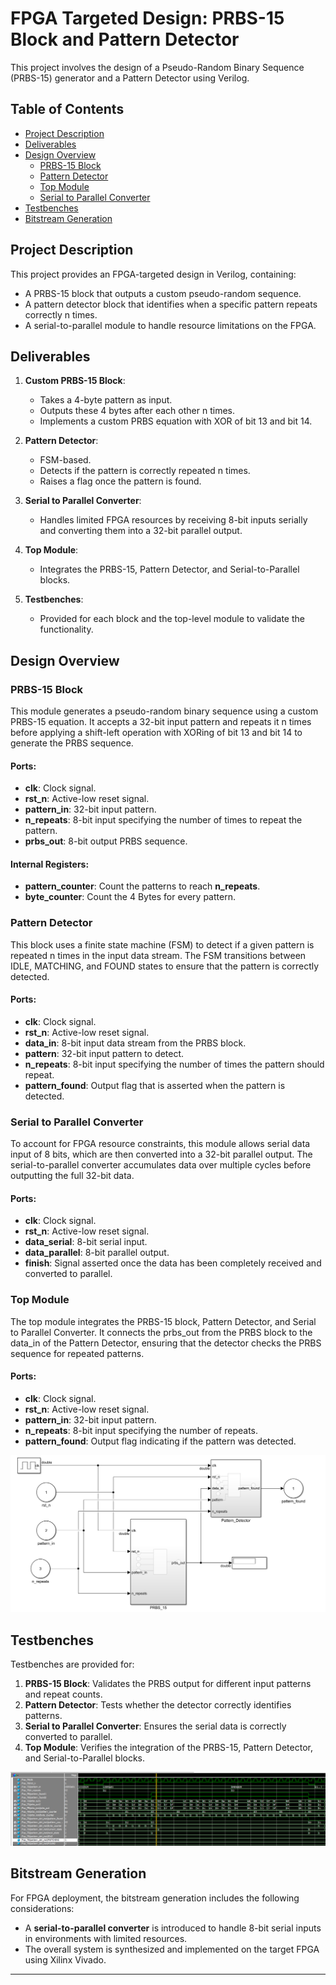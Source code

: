# FPGA Targeted Design: PRBS-15 Block and Pattern Detector

This project involves the design of a Pseudo-Random Binary Sequence (PRBS-15) generator and a Pattern Detector using Verilog.

## Table of Contents
- [Project Description](#project-description)
- [Deliverables](#deliverables)
- [Design Overview](#design-overview)
    - [PRBS-15 Block](#prbs-15-block)
    - [Pattern Detector](#pattern-detector)
    - [Top Module](#top-module)
    - [Serial to Parallel Converter](#serial-to-parallel-converter)
- [Testbenches](#testbenches)
- [Bitstream Generation](#bitstream-generation)

## Project Description

This project provides an FPGA-targeted design in Verilog, containing:
- A PRBS-15 block that outputs a custom pseudo-random sequence.
- A pattern detector block that identifies when a specific pattern repeats correctly n times.
- A serial-to-parallel module to handle resource limitations on the FPGA.

## Deliverables

1. **Custom PRBS-15 Block**:
   - Takes a 4-byte pattern as input.
   - Outputs these 4 bytes after each other n times.
   - Implements a custom PRBS equation with XOR of bit 13 and bit 14.
   
2. **Pattern Detector**:
   - FSM-based.
   - Detects if the pattern is correctly repeated n times.
   - Raises a flag once the pattern is found.
   
3. **Serial to Parallel Converter**:
   - Handles limited FPGA resources by receiving 8-bit inputs serially and converting them into a 32-bit parallel output.
   
4. **Top Module**:
   - Integrates the PRBS-15, Pattern Detector, and Serial-to-Parallel blocks.
   
5. **Testbenches**:
   - Provided for each block and the top-level module to validate the functionality.

## Design Overview

### PRBS-15 Block

This module generates a pseudo-random binary sequence using a custom PRBS-15 equation. It accepts a 32-bit input pattern and repeats it n times before applying a shift-left operation with XORing of bit 13 and bit 14 to generate the PRBS sequence.

#### Ports:
- **clk**: Clock signal.
- **rst_n**: Active-low reset signal.
- **pattern_in**: 32-bit input pattern.
- **n_repeats**: 8-bit input specifying the number of times to repeat the pattern.
- **prbs_out**: 8-bit output PRBS sequence.
   
#### Internal Registers:
- **pattern_counter**: Count the patterns to reach **n_repeats**.
- **byte_counter**: Count the 4 Bytes for every pattern.

### Pattern Detector

This block uses a finite state machine (FSM) to detect if a given pattern is repeated n times in the input data stream. The FSM transitions between IDLE, MATCHING, and FOUND states to ensure that the pattern is correctly detected.

#### Ports:
- **clk**: Clock signal.
- **rst_n**: Active-low reset signal.
- **data_in**: 8-bit input data stream from the PRBS block.
- **pattern**: 32-bit input pattern to detect.
- **n_repeats**: 8-bit input specifying the number of times the pattern should repeat.
- **pattern_found**: Output flag that is asserted when the pattern is detected.

### Serial to Parallel Converter

To account for FPGA resource constraints, this module allows serial data input of 8 bits, which are then converted into a 32-bit parallel output. The serial-to-parallel converter accumulates data over multiple cycles before outputting the full 32-bit data.

#### Ports:
- **clk**: Clock signal.
- **rst_n**: Active-low reset signal.
- **data_serial**: 8-bit serial input.
- **data_parallel**: 8-bit parallel output.
- **finish**: Signal asserted once the data has been completely received and converted to parallel.

### Top Module

The top module integrates the PRBS-15 block, Pattern Detector, and Serial to Parallel Converter. It connects the prbs_out from the PRBS block to the data_in of the Pattern Detector, ensuring that the detector checks the PRBS sequence for repeated patterns.

#### Ports:
- **clk**: Clock signal.
- **rst_n**: Active-low reset signal.
- **pattern_in**: 32-bit input pattern.
- **n_repeats**: 8-bit input specifying the number of repeats.
- **pattern_found**: Output flag indicating if the pattern was detected.

![Diagram](diagram.png)

## Testbenches

Testbenches are provided for:
1. **PRBS-15 Block**: Validates the PRBS output for different input patterns and repeat counts.
2. **Pattern Detector**: Tests whether the detector correctly identifies patterns.
3. **Serial to Parallel Converter**: Ensures the serial data is correctly converted to parallel.
4. **Top Module**: Verifies the integration of the PRBS-15, Pattern Detector, and Serial-to-Parallel blocks.


![Waveform](TB.png)

## Bitstream Generation

For FPGA deployment, the bitstream generation includes the following considerations:
- A **serial-to-parallel converter** is introduced to handle 8-bit serial inputs in environments with limited resources.
- The overall system is synthesized and implemented on the target FPGA using Xilinx Vivado.
  

--- 

